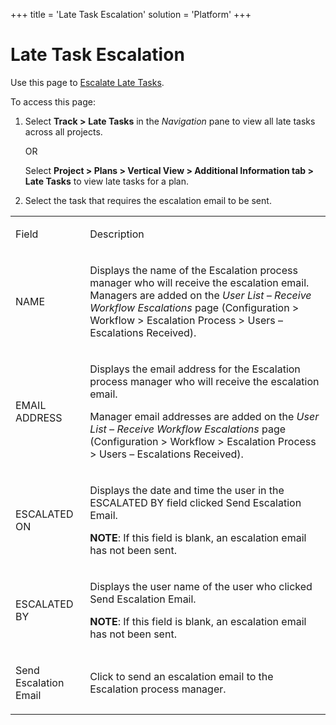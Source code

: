 +++
title = 'Late Task Escalation'
solution = 'Platform'
+++

# Late Task Escalation

<div class="use">

Use this page to [Escalate Late
Tasks](../Use_Cases/Escalate_Late_Tasks.htm).

</div>

To access this page:

1.  Select <span style="font-weight: bold;">Track \></span> **Late
    Tasks** in the *Navigation* pane to view all late tasks across all
    projects.
    
    OR
    
    Select **Project \> Plans \> Vertical View \> Additional Information
    tab \> Late Tasks** to view late tasks for a plan.

2.  Select the task that requires the escalation email to be sent.

<table>
<tbody>
<tr class="odd">
<td><p>Field</p></td>
<td><p>Description</p></td>
</tr>
<tr class="even">
<td><p>NAME</p></td>
<td><p>Displays the name of the Escalation process manager who will receive the escalation email. Managers are added on the <em>User List – Receive Workflow Escalations</em> page (Configuration &gt; Workflow &gt; Escalation Process &gt; Users – Escalations Received).</p></td>
</tr>
<tr class="odd">
<td><p>EMAIL ADDRESS</p></td>
<td><p>Displays the email address for the Escalation process manager who will receive the escalation email.</p>
<p>Manager email addresses are added on the <em>User List – Receive Workflow Escalations</em> page (Configuration &gt; Workflow &gt; Escalation Process &gt; Users – Escalations Received).</p></td>
</tr>
<tr class="even">
<td><p>ESCALATED ON</p></td>
<td><p>Displays the date and time the user in the ESCALATED BY field clicked Send Escalation Email.</p>
<p><strong>NOTE</strong>: If this field is blank, an escalation email has not been sent.</p></td>
</tr>
<tr class="odd">
<td><p>ESCALATED BY</p></td>
<td><p>Displays the user name of the user who clicked Send Escalation Email.</p>
<p><strong>NOTE</strong>: If this field is blank, an escalation email has not been sent.</p></td>
</tr>
<tr class="even">
<td><p>Send Escalation Email</p></td>
<td><p>Click to send an escalation email to the Escalation process manager.</p></td>
</tr>
</tbody>
</table>
